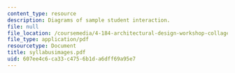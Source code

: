 ```yaml
---
content_type: resource
description: Diagrams of sample student interaction.
file: null
file_location: /coursemedia/4-184-architectural-design-workshop-collage-method-and-form-spring-2004/607ee4c6ca33c4756b1da6dff69a95e7_syllabusimages.pdf
file_type: application/pdf
resourcetype: Document
title: syllabusimages.pdf
uid: 607ee4c6-ca33-c475-6b1d-a6dff69a95e7
---
```

